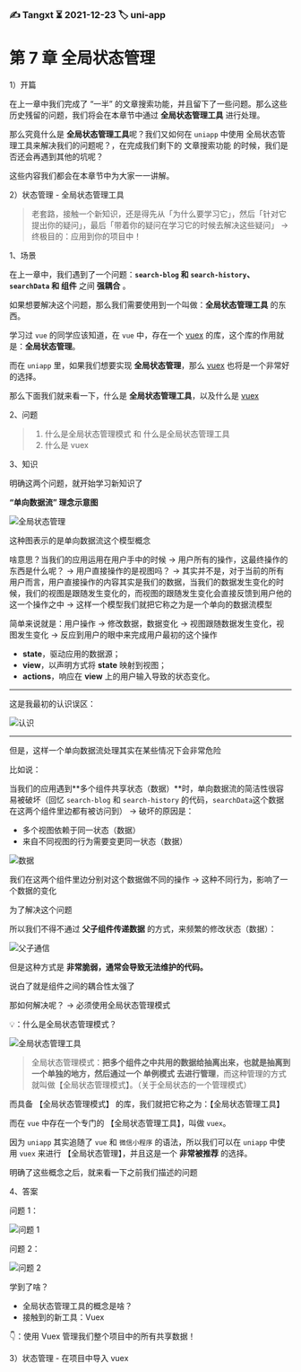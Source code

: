 ### ✍️ Tangxt ⏳ 2021-12-23 🏷️ uni-app

# 第 7 章 全局状态管理

1）开篇

在上一章中我们完成了 “一半” 的文章搜索功能，并且留下了一些问题。那么这些历史残留的问题，我们将会在本章节中通过 **全局状态管理工具** 进行处理。

那么究竟什么是 **全局状态管理工具**呢？我们又如何在 `uniapp` 中使用 全局状态管理工具来解决我们的问题呢？，在完成我们剩下的 文章搜索功能 的时候，我们是否还会再遇到其他的坑呢？

这些内容我们都会在本章节中为大家一一讲解。

2）状态管理 - 全局状态管理工具

> 老套路，接触一个新知识，还是得先从「为什么要学习它」，然后「针对它提出你的疑问」，最后「带着你的疑问在学习它的时候去解决这些疑问」 -> 终极目的：应用到你的项目中！

1、场景

在上一章中，我们遇到了一个问题：**`search-blog` 和 `search-history`、`searchData` 和 组件** 之间 **强耦合** 。

如果想要解决这个问题，那么我们需要使用到一个叫做：**全局状态管理工具** 的东西。

学习过 `vue` 的同学应该知道，在 `vue` 中，存在一个 [vuex](https://vuex.vuejs.org/zh/)  的库，这个库的作用就是：**全局状态管理**。

而在 `uniapp` 里，如果我们想要实现 **全局状态管理**，那么 [vuex](https://vuex.vuejs.org/zh/) 也将是一个非常好的选择。

那么下面我们就来看一下，什么是 **全局状态管理工具**，以及什么是 [vuex](https://vuex.vuejs.org/zh/) 

2、问题

> 1. 什么是全局状态管理模式 和 什么是全局状态管理工具
> 2. 什么是 vuex

3、知识

明确这两个问题，就开始学习新知识了

**“单向数据流” 理念示意图**

![全局状态管理](assets/img/2021-12-23-14-26-23.png)

这种图表示的是单向数据流这个模型概念

啥意思？当我们的应用运用在用户手中的时候 -> 用户所有的操作，这最终操作的东西是什么呢？ -> 用户直接操作的是视图吗？ -> 其实并不是，对于当前的所有用户而言，用户直接操作的内容其实是我们的数据，当我们的数据发生变化的时候，我们的视图是跟随发生变化的，而视图的跟随发生变化会直接反馈到用户他的这一个操作之中 -> 这样一个模型我们就把它称之为是一个单向的数据流模型

简单来说就是：用户操作 -> 修改数据，数据变化 -> 视图跟随数据发生变化，视图发生变化 -> 反应到用户的眼中来完成用户最初的这个操作

- **state**，驱动应用的数据源；
- **view**，以声明方式将 **state** 映射到视图；
- **actions**，响应在 **view** 上的用户输入导致的状态变化。

---

这是我最初的认识误区：

![认识](assets/img/2021-12-23-14-43-30.png)

---

但是，这样一个单向数据流处理其实在某些情况下会非常危险

比如说：

当我们的应用遇到**多个组件共享状态（数据）**时，单向数据流的简洁性很容易被破坏（回忆 `search-blog` 和 `search-history` 的代码，`searchData`这个数据在这两个组件里边都有被访问到） -> 破坏的原因是：

- 多个视图依赖于同一状态（数据）
- 来自不同视图的行为需要变更同一状态（数据）

![数据](assets/img/2021-12-23-14-51-26.png)

我们在这两个组件里边分别对这个数据做不同的操作 -> 这种不同行为，影响了一个数据的变化

为了解决这个问题

所以我们不得不通过 **父子组件传递数据** 的方式，来频繁的修改状态（数据）：

![父子通信](assets/img/2021-12-23-14-54-43.png)

但是这种方式是 **非常脆弱，通常会导致无法维护的代码。**

说白了就是组件之间的耦合性太强了

那如何解决呢？ -> 必须使用全局状态管理模式

💡：什么是全局状态管理模式？

![全局状态管理工具](assets/img/2021-12-23-15-00-38.png)

 > 全局状态管理模式：**把多个组件之中共用的数据给抽离出来，也就是抽离到一个单独的地方，然后通过一个 单例模式 去进行管理**，而这种管理的方式就叫做【全局状态管理模式】。（关于全局状态的一个管理模式）

而具备 【全局状态管理模式】 的库，我们就把它称之为：【全局状态管理工具】

而在 `vue` 中存在一个专门的 【全局状态管理工具】，叫做 `vuex`。

因为 `uniapp` 其实追随了 `vue` 和 `微信小程序` 的语法，所以我们可以在 `uniapp` 中使用 `vuex` 来进行 【全局状态管理】，并且这是一个 **非常被推荐** 的选择。

明确了这些概念之后，就来看一下之前我们描述的问题

4、答案

问题 1：

![问题 1](assets/img/2021-12-23-15-03-08.png)

问题 2：

![问题 2](assets/img/2021-12-23-15-04-54.png)

学到了啥？

- 全局状态管理工具的概念是啥？
- 接触到的新工具：Vuex

👇：使用 Vuex 管理我们整个项目中的所有共享数据！

3）状态管理 - 在项目中导入 vuex
